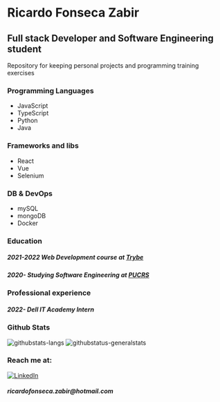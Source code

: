 <h1>Ricardo Fonseca Zabir</h1>
<h2> Full stack Developer and Software Engineering student </h2>
<span> Repository for keeping personal projects and programming training exercises </span>
<br>
<h3>Programming Languages </h3>
<ul>
  <li> JavaScript </li>
  <li> TypeScript </li>
  <li> Python </li>
  <li> Java </li>
 </ul>
<h3>Frameworks and libs </h3>
<ul>
  <li> React </li>
  <li> Vue </li>
  <li> Selenium </li>
 </ul>
<h3> DB & DevOps</h3>
<ul>
  <li> mySQL </li>
  <li> mongoDB </li>
  <li> Docker </li>
</ul>
<h3> Education </h3>
<h5> 2021-2022 Web Development course at <a href="https://www.betrybe.com">Trybe</a> </h5>
<h5> 2020- Studying Software Engineering at <a href="https://www.pucrs.br">PUCRS</a> </h5>
<h3> Professional experience </h3>
<h5> 2022- Dell IT Academy Intern </h5>
<h3> Github Stats </h3>
<img src="https://github-readme-stats.vercel.app/api/top-langs/?username=ricardo-zabir" alt="githubstats-langs"/>
<img src="https://github-readme-stats.vercel.app/api?username=ricardo-zabir" alt="githubstatus-generalstats" />
<h3> Reach me at: </h3>
<a href="https://www.linkedin.com/in/ricardo-zabir/"><img alt="LinkedIn" src="https://img.shields.io/badge/LinkedIn-0077B5?style=for-the-badge&logo=linkedin&logoColor=white" /></a>
<h5> ricardofonseca.zabir@hotmail.com </h5>


 

